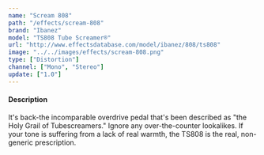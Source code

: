 ```yaml
---
name: "Scream 808"
path: "/effects/scream-808"
brand: "Ibanez"
model: "TS808 Tube Screamer®"
url: "http://www.effectsdatabase.com/model/ibanez/808/ts808"
image: "../../images/effects/scream-808.png"
type: ["Distortion"]
channel: ["Mono", "Stereo"]
update: ["1.0"]
---
```

#### Description
It's back-the incomparable overdrive pedal that's been described as "the Holy Grail of Tubescreamers." Ignore any over-the-counter lookalikes. If your tone is suffering from a lack of real warmth, the TS808 is the real, non-generic prescription.